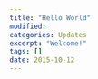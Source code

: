 ```yaml
---
title: "Hello World"
modified:
categories: Updates
excerpt: "Welcome!"
tags: []
date: 2015-10-12
---
```


